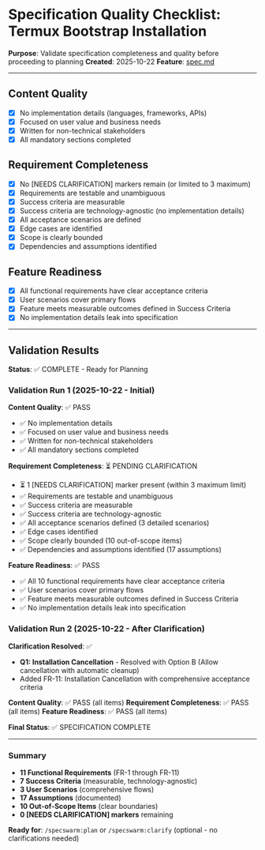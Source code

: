 # Specification Quality Checklist: Termux Bootstrap Installation

**Purpose**: Validate specification completeness and quality before proceeding to planning
**Created**: 2025-10-22
**Feature**: [spec.md](../spec.md)

---

## Content Quality

- [x] No implementation details (languages, frameworks, APIs)
- [x] Focused on user value and business needs
- [x] Written for non-technical stakeholders
- [x] All mandatory sections completed

## Requirement Completeness

- [x] No [NEEDS CLARIFICATION] markers remain (or limited to 3 maximum)
- [x] Requirements are testable and unambiguous
- [x] Success criteria are measurable
- [x] Success criteria are technology-agnostic (no implementation details)
- [x] All acceptance scenarios are defined
- [x] Edge cases are identified
- [x] Scope is clearly bounded
- [x] Dependencies and assumptions identified

## Feature Readiness

- [x] All functional requirements have clear acceptance criteria
- [x] User scenarios cover primary flows
- [x] Feature meets measurable outcomes defined in Success Criteria
- [x] No implementation details leak into specification

---

## Validation Results

**Status**: ✅ COMPLETE - Ready for Planning

### Validation Run 1 (2025-10-22 - Initial)

**Content Quality**: ✅ PASS
- ✅ No implementation details
- ✅ Focused on user value and business needs
- ✅ Written for non-technical stakeholders
- ✅ All mandatory sections completed

**Requirement Completeness**: ⏳ PENDING CLARIFICATION
- ⏳ 1 [NEEDS CLARIFICATION] marker present (within 3 maximum limit)
- ✅ Requirements are testable and unambiguous
- ✅ Success criteria are measurable
- ✅ Success criteria are technology-agnostic
- ✅ All acceptance scenarios defined (3 detailed scenarios)
- ✅ Edge cases identified
- ✅ Scope clearly bounded (10 out-of-scope items)
- ✅ Dependencies and assumptions identified (17 assumptions)

**Feature Readiness**: ✅ PASS
- ✅ All 10 functional requirements have clear acceptance criteria
- ✅ User scenarios cover primary flows
- ✅ Feature meets measurable outcomes defined in Success Criteria
- ✅ No implementation details leak into specification

### Validation Run 2 (2025-10-22 - After Clarification)

**Clarification Resolved**: ✅
- **Q1: Installation Cancellation** - Resolved with Option B (Allow cancellation with automatic cleanup)
- Added FR-11: Installation Cancellation with comprehensive acceptance criteria

**Content Quality**: ✅ PASS (all items)
**Requirement Completeness**: ✅ PASS (all items)
**Feature Readiness**: ✅ PASS (all items)

**Final Status**: ✅ SPECIFICATION COMPLETE

---

### Summary

- **11 Functional Requirements** (FR-1 through FR-11)
- **7 Success Criteria** (measurable, technology-agnostic)
- **3 User Scenarios** (comprehensive flows)
- **17 Assumptions** (documented)
- **10 Out-of-Scope Items** (clear boundaries)
- **0 [NEEDS CLARIFICATION] markers** remaining

**Ready for**: `/specswarm:plan` or `/specswarm:clarify` (optional - no clarifications needed)

